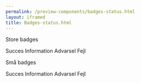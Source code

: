 ```yaml
--- 
permalink: /preview-components/badges-status.html
layout: iframed 
title: Badges-status.html
---
```

<div class="container pb-5">
    <p class="h5">Store badges</p>
    <div><label class="badge badge-large badge-success">Succes</label>
        <label class="badge badge-large badge-info">Information</label>
        <label class="badge badge-large badge-warning">Advarsel</label>
        <label class="badge badge-large badge-error">Fejl</label>
    </div>
    <p class="h5">Små badges</p>
    <div><label class="badge badge-small badge-success">Succes</label>
        <label class="badge badge-small badge-info">Information</label>
        <label class="badge badge-small badge-warning">Advarsel</label>
        <label class="badge badge-small badge-error">Fejl</label>
    </div>
</div>
